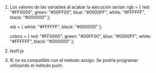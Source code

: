 1. Los valores de las variables al acabar la ejecución serían:
    rgb = {
        red: "#FF0000",
        green: "#00FF00",
        blue: "#0000FF",
        white: "#FFFFFF",
        black: "#000000"
    };

    wb = {
        white: "#FFFFFF",
        black: "#000000"
    };

    colors = {
        red: "#FF0000",
        green: "#00FF00",
        blue: "#0000FF",
        white: "#FFFFFF",
        black: "#000000"
    };


2. test1.js

3. IE no es compatible con el método assign.
   Se podría programar utilizando el método push.
